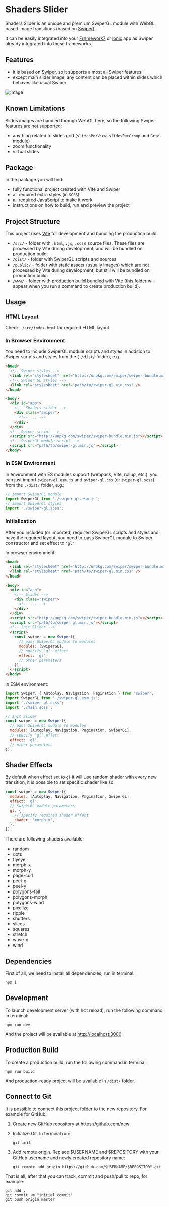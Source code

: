 # Shaders Slider

Shaders Slider is an unique and premium SwiperGL module with WebGL based image transitions (based on [Swiper](https://swiperjs.com)).

It can be easily integrated into your [Framework7](https://framework7.io) or [Ionic](https://ionicframework.com) app as Swiper already integrated into these frameworks.

## Features

- it is based on [Swiper](https://swiperjs.com), so it supports almost all Swiper features
- except main slider image, any content can be placed within slides which behaves like usual Swiper

![image](https://user-images.githubusercontent.com/61298021/183315435-b7811a64-6286-4f14-9116-a4a44914a1f6.png)

## Known Limitations

Slides images are handled through WebGL here, so the following Swiper features are not supported:

- anything related to slides grid (`slidesPerView`, `slidesPerGroup` and `Grid` module)
- zoom functionality
- virtual slides

## Package

In the package you will find:

- fully functional project created with Vite and Swiper
- all required extra styles (in `SCSS`)
- all required JavaScript to make it work
- instructions on how to build, run and preview the project

<!-- STORE_END -->

## Project Structure

This project uses [Vite](https://vitejs.dev) for development and bundling the production build.

- `/src/` - folder with `.html`, `.js`, `.scss` source files. These files are processed by Vite during development, and will be bundled on production build.
- `/dist/` - folder with SwiperGL scripts and sources
- `/public/` - folder with static assets (usually images) which are not processed by Vite during development, but still will be bundled on production build.
- `/www/` - folder with production build bundled with Vite (this folder will appear when you run a command to create production build).

## Usage

### HTML Layout

Check `./src/index.html` for required HTML layout

### In Browser Environment

You need to include SwiperGL module scripts and styles in addition to Swiper scripts and styles from the (`./dist/` folder), e.g.

```html
<head>
  <!-- Swiper styles -->
  <link rel="stylesheet" href="http://unpkg.com/swiper/swiper-bundle.min.css" />
  <!-- Swiper GL styles -->
  <link rel="stylesheet" href="path/to/swiper-gl.min.css" />
</head>

<body>
  <div id="app">
    <!-- Shaders slider -->
    <div class="swiper">
      <!-- ... -->
    </div>
  </div>
  <!-- Swiper script -->
  <script src="http://unpkg.com/swiper/swiper-bundle.min.js"></script>
  <!-- SwiperGL module script -->
  <script src="path/to/swiper-gl.min.js"></script>
</body>
```

### In ESM Environment

In environment with ES modules support (webpack, Vite, rollup, etc.), you can just import `swiper-gl.esm.js` and `swiper-gl.css` (or `swiper-gl.scss`) from the `./dist/` folder, e.g.:

```js
// import SwiperGL module
import SwiperGL from './swiper-gl.esm.js';
// import SwiperGL styles
import './swiper-gl.scss';
```

### Initialization

After you included (or imported) required SwiperGL scripts and styles and have the required layout, you need to pass SwiperGL module to Swiper constructor and set effect to `'gl'`:

In browser environment:

```html
<head>
  <link rel="stylesheet" href="http://unpkg.com/swiper/swiper-bundle.min.css" />
  <link rel="stylesheet" href="path/to/swiper-gl.min.css" />
</head>

<body>
  <div id="app">
    <!-- Slider -->
    <div class="swiper">
      <!-- ... -->
    </div>
  </div>
  <script src="http://unpkg.com/swiper/swiper-bundle.min.js"></script>
  <script src="path/to/swiper-gl.min.js"></script>
  <!-- Init Slider -->
  <script>
    const swiper = new Swiper({
      // pass SwiperGL module to modules
      modules: [SwiperGL],
      // specify "gl" effect
      effect: 'gl',
      // other parameters
    });
  </script>
</body>
```

In ESM environment:

```js
import Swiper, { Autoplay, Navigation, Pagination } from 'swiper';
import SwiperGL from './swiper-gl.esm.js';
import './swiper-gl.scss';
import './main.scss';

// Init Slider
const swiper = new Swiper({
  // pass SwiperGL module to modules
  modules: [Autoplay, Navigation, Pagination, SwiperGL],
  // specify "gl" effect
  effect: 'gl',
  // other parameters
});
```

## Shader Effects

By default when effect set to `gl` it will use random shader with every new transition, it is possible to set specific shader like so:

```js
const swiper = new Swiper({
  modules: [Autoplay, Navigation, Pagination, SwiperGL],
  effect: 'gl',
  // SwiperGL module parameters
  gl: {
    // specify required shader effect
    shader: 'morph-x',
  },
});
```

There are following shaders available:

- random
- dots
- flyeye
- morph-x
- morph-y
- page-curl
- peel-x
- peel-y
- polygons-fall
- polygons-morph
- polygons-wind
- pixelize
- ripple
- shutters
- slices
- squares
- stretch
- wave-x
- wind

## Dependencies

First of all, we need to install all dependencies, run in terminal:

```
npm i
```

## Development

To launch development server (with hot reload), run the following command in terminal:

```
npm run dev
```

And the project will be available at [http://localhost:3000](http://localhost:3000)

## Production Build

To create a production build, run the following command in terminal:

```
npm run build
```

And production-ready project will be available in `/dist/` folder.

## Connect to Git

It is possible to connect this project folder to the new repository. For example for GitHub:

1. Create new GitHub repository at https://github.com/new

2. Initialize Git. In terminal run:

   ```
   git init
   ```

3. Add remote origin. Replace $USERNAME and $REPOSITORY with your GitHub username and newly created repository name:
   ```
   git remote add origin https://github.com/$USERNAME/$REPOSITORY.git
   ```

That is all, after that you can track, commit and push/pull to repo, for example:

```
git add .
git commit -m "initial commit"
git push origin master
```
